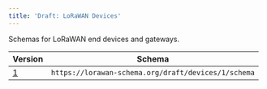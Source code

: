 ```yaml
---
title: 'Draft: LoRaWAN Devices'
---
```


Schemas for LoRaWAN end devices and gateways.

| Version | Schema |
 --- | ---
[1](1) | `https://lorawan-schema.org/draft/devices/1/schema`
